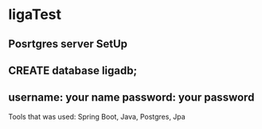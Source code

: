 # ligaTest

Posrtgres server SetUp
--------------------
CREATE database ligadb;
--------------------
username: your name 
password: your password
--------------------
Tools that was used: Spring Boot, Java, Postgres, Jpa
